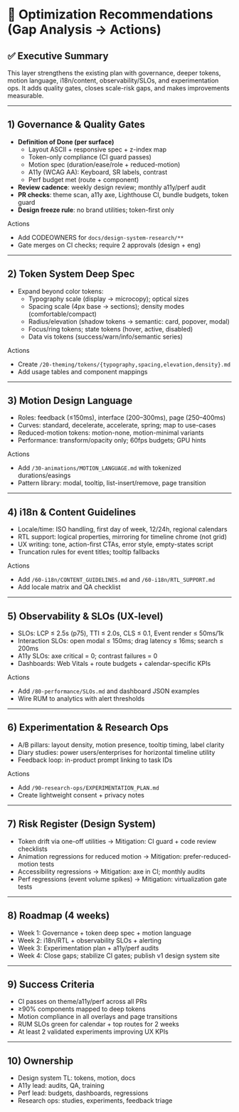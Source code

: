 # 🚀 Optimization Recommendations (Gap Analysis → Actions)

## ✅ Executive Summary
This layer strengthens the existing plan with governance, deeper tokens, motion language, i18n/content, observability/SLOs, and experimentation ops. It adds quality gates, closes scale-risk gaps, and makes improvements measurable.

---

## 1) Governance & Quality Gates
- **Definition of Done (per surface)**
  - Layout ASCII + responsive spec + z-index map
  - Token-only compliance (CI guard passes)
  - Motion spec (duration/ease/role + reduced-motion)
  - A11y (WCAG AA): Keyboard, SR labels, contrast
  - Perf budget met (route + component)
- **Review cadence**: weekly design review; monthly a11y/perf audit
- **PR checks**: theme scan, a11y axe, Lighthouse CI, bundle budgets, token guard
- **Design freeze rule**: no brand utilities; token-first only

Actions
- Add CODEOWNERS for `docs/design-system-research/**`
- Gate merges on CI checks; require 2 approvals (design + eng)

---

## 2) Token System Deep Spec
- Expand beyond color tokens:
  - Typography scale (display → microcopy); optical sizes
  - Spacing scale (4px base → sections); density modes (comfortable/compact)
  - Radius/elevation (shadow tokens → semantic: card, popover, modal)
  - Focus/ring tokens; state tokens (hover, active, disabled)
  - Data vis tokens (success/warn/info/semantic series)

Actions
- Create `/20-theming/tokens/{typography,spacing,elevation,density}.md`
- Add usage tables and component mappings

---

## 3) Motion Design Language
- Roles: feedback (≤150ms), interface (200–300ms), page (250–400ms)
- Curves: standard, decelerate, accelerate, spring; map to use-cases
- Reduced-motion tokens: motion-none, motion-minimal variants
- Performance: transform/opacity only; 60fps budgets; GPU hints

Actions
- Add `/30-animations/MOTION_LANGUAGE.md` with tokenized durations/easings
- Pattern library: modal, tooltip, list-insert/remove, page transition

---

## 4) i18n & Content Guidelines
- Locale/time: ISO handling, first day of week, 12/24h, regional calendars
- RTL support: logical properties, mirroring for timeline chrome (not grid)
- UX writing: tone, action-first CTAs, error style, empty-states script
- Truncation rules for event titles; tooltip fallbacks

Actions
- Add `/60-i18n/CONTENT_GUIDELINES.md` and `/60-i18n/RTL_SUPPORT.md`
- Add locale matrix and QA checklist

---

## 5) Observability & SLOs (UX-level)
- SLOs: LCP ≤ 2.5s (p75), TTI ≤ 2.0s, CLS ≤ 0.1, Event render ≤ 50ms/1k
- Interaction SLOs: open modal ≤ 150ms; drag latency ≤ 16ms; search ≤ 200ms
- A11y SLOs: axe critical = 0; contrast failures = 0
- Dashboards: Web Vitals + route budgets + calendar-specific KPIs

Actions
- Add `/80-performance/SLOs.md` and dashboard JSON examples
- Wire RUM to analytics with alert thresholds

---

## 6) Experimentation & Research Ops
- A/B pillars: layout density, motion presence, tooltip timing, label clarity
- Diary studies: power users/enterprises for horizontal timeline utility
- Feedback loop: in-product prompt linking to task IDs

Actions
- Add `/90-research-ops/EXPERIMENTATION_PLAN.md`
- Create lightweight consent + privacy notes

---

## 7) Risk Register (Design System)
- Token drift via one-off utilities → Mitigation: CI guard + code review checklists
- Animation regressions for reduced motion → Mitigation: prefer-reduced-motion tests
- Accessibility regressions → Mitigation: axe in CI; monthly audits
- Perf regressions (event volume spikes) → Mitigation: virtualization gate tests

---

## 8) Roadmap (4 weeks)
- Week 1: Governance + token deep spec + motion language
- Week 2: i18n/RTL + observability SLOs + alerting
- Week 3: Experimentation plan + a11y/perf audits
- Week 4: Close gaps; stabilize CI gates; publish v1 design system site

---

## 9) Success Criteria
- CI passes on theme/a11y/perf across all PRs
- ≥90% components mapped to deep tokens
- Motion compliance in all overlays and page transitions
- RUM SLOs green for calendar + top routes for 2 weeks
- At least 2 validated experiments improving UX KPIs

---

## 10) Ownership
- Design system TL: tokens, motion, docs
- A11y lead: audits, QA, training
- Perf lead: budgets, dashboards, regressions
- Research ops: studies, experiments, feedback triage
